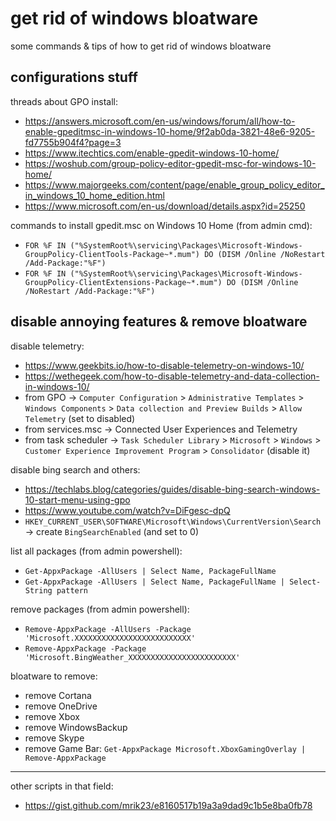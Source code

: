 # get rid of windows bloatware

some commands & tips of how to get rid of windows bloatware

## configurations stuff

threads about GPO install:
- https://answers.microsoft.com/en-us/windows/forum/all/how-to-enable-gpeditmsc-in-windows-10-home/9f2ab0da-3821-48e6-9205-fd7755b904f4?page=3
- https://www.itechtics.com/enable-gpedit-windows-10-home/
- https://woshub.com/group-policy-editor-gpedit-msc-for-windows-10-home/
- https://www.majorgeeks.com/content/page/enable_group_policy_editor_in_windows_10_home_edition.html
- https://www.microsoft.com/en-us/download/details.aspx?id=25250

commands to install gpedit.msc on Windows 10 Home (from admin cmd):
- `FOR %F IN ("%SystemRoot%\servicing\Packages\Microsoft-Windows-GroupPolicy-ClientTools-Package~*.mum") DO (DISM /Online /NoRestart /Add-Package:"%F")`
- `FOR %F IN ("%SystemRoot%\servicing\Packages\Microsoft-Windows-GroupPolicy-ClientExtensions-Package~*.mum") DO (DISM /Online /NoRestart /Add-Package:"%F")`

## disable annoying features & remove bloatware

disable telemetry:
- https://www.geekbits.io/how-to-disable-telemetry-on-windows-10/
- https://wethegeek.com/how-to-disable-telemetry-and-data-collection-in-windows-10/
- from GPO -> `Computer Configuration` > `Administrative Templates` > `Windows Components` > `Data collection and Preview Builds` > `Allow Telemetry` (set to disabled)
- from services.msc -> Connected User Experiences and Telemetry
- from task scheduler -> `Task Scheduler Library` > `Microsoft` > `Windows` > `Customer Experience Improvement Program` > `Consolidator` (disable it)

disable bing search and others:
- https://techlabs.blog/categories/guides/disable-bing-search-windows-10-start-menu-using-gpo
- https://www.youtube.com/watch?v=DiFgesc-dpQ
- `HKEY_CURRENT_USER\SOFTWARE\Microsoft\Windows\CurrentVersion\Search` -> create `BingSearchEnabled` (and set to 0)

list all packages (from admin powershell):
- `Get-AppxPackage -AllUsers | Select Name, PackageFullName`
- `Get-AppxPackage -AllUsers | Select Name, PackageFullName | Select-String pattern`

remove packages (from admin powershell):
- `Remove-AppxPackage -AllUsers -Package 'Microsoft.XXXXXXXXXXXXXXXXXXXXXXXXXX'`
- `Remove-AppxPackage -Package 'Microsoft.BingWeather_XXXXXXXXXXXXXXXXXXXXXXXX'`

bloatware to remove:	
- remove Cortana
- remove OneDrive
- remove Xbox
- remove WindowsBackup
- remove Skype
- remove Game Bar: `Get-AppxPackage Microsoft.XboxGamingOverlay | Remove-AppxPackage`

---

other scripts in that field:
- https://gist.github.com/mrik23/e8160517b19a3a9dad9c1b5e8ba0fb78
